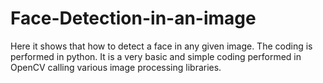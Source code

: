 # Face-Detection-in-an-image
Here it shows that how to detect a face in any given image. The coding is performed in python. It is a very basic and simple coding performed in OpenCV calling various image processing libraries.

